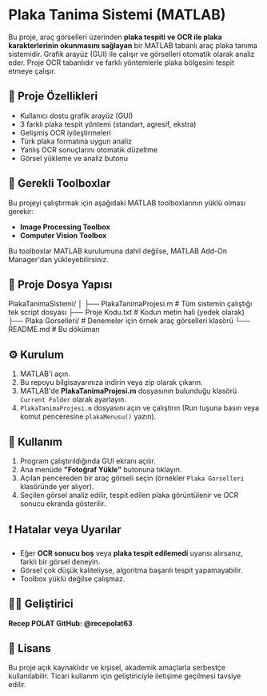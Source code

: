 # Plaka Tanima Sistemi (MATLAB)
Bu proje, araç görselleri üzerinden **plaka tespiti ve OCR ile plaka karakterlerinin okunmasını sağlayan** bir MATLAB tabanlı araç plaka tanıma sistemidir. Grafik arayüz (GUI) ile çalışır ve görselleri otomatik olarak analiz eder. Proje OCR tabanlıdır ve farklı yöntemlerle plaka bölgesini tespit etmeye çalışır.

## 🚀 Proje Özellikleri

- Kullanıcı dostu grafik arayüz (GUI)
- 3 farklı plaka tespit yöntemi (standart, agresif, ekstra)
- Gelişmiş OCR iyileştirmeleri
- Türk plaka formatına uygun analiz
- Yanlış OCR sonuçlarını otomatik düzeltme
- Görsel yükleme ve analiz butonu

## 🧩 Gerekli Toolboxlar

Bu projeyi çalıştırmak için aşağıdaki MATLAB toolboxlarının yüklü olması gerekir:

- **Image Processing Toolbox**
- **Computer Vision Toolbox**

Bu toolboxlar MATLAB kurulumuna dahil değilse, MATLAB Add-On Manager'dan yükleyebilirsiniz.

## 📂 Proje Dosya Yapısı
PlakaTanimaSistemi/
│
├── PlakaTanimaProjesi.m # Tüm sistemin çalıştığı tek script dosyası
├── Proje Kodu.txt # Kodun metin hali (yedek olarak)
├── Plaka Gorselleri/ # Denemeler için örnek araç görselleri klasörü
└── README.md # Bu döküman

## ⚙️ Kurulum

1. MATLAB'i açın.
2. Bu repoyu bilgisayarınıza indirin veya zip olarak çıkarın.
3. MATLAB'de **PlakaTanimaProjesi.m** dosyasının bulunduğu klasörü `Current Folder` olarak ayarlayın.
4. `PlakaTanimaProjesi.m` dosyasını açın ve çalıştırın (Run tuşuna basın veya komut penceresine `plakaMenusu()` yazın).

## 🧪 Kullanım

1. Program çalıştırıldığında GUI ekranı açılır.
2. Ana menüde **"Fotoğraf Yükle"** butonuna tıklayın.
3. Açılan pencereden bir araç görseli seçin (örnekler `Plaka Gorselleri` klasöründe yer alıyor).
4. Seçilen görsel analiz edilir, tespit edilen plaka görüntülenir ve OCR sonucu ekranda gösterilir.

## ❗️ Hatalar veya Uyarılar

- Eğer **OCR sonucu boş** veya **plaka tespit edilemedi** uyarısı alırsanız, farklı bir görsel deneyin.
- Görsel çok düşük kaliteliyse, algoritma başarılı tespit yapamayabilir.
- Toolbox yüklü değilse çalışmaz.

## 👨‍💻 Geliştirici

 **Recep POLAT GitHub: @recepolat63**

## 📝 Lisans

Bu proje açık kaynaklıdır ve kişisel, akademik amaçlarla serbestçe kullanılabilir. Ticari kullanım için geliştiriciyle iletişime geçilmesi tavsiye edilir.
